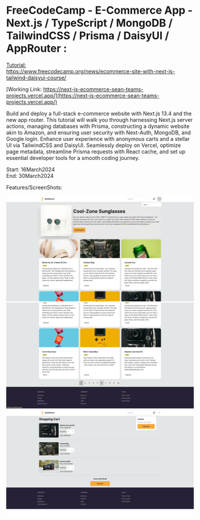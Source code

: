 # FreeCodeCamp - E-Commerce App - Next.js / TypeScript / MongoDB / TailwindCSS / Prisma / DaisyUI / AppRouter :
[Tutorial:</br>](https://www.youtube.com/watch?v=K4ziF0MhbLc&ab_channel=freeCodeCamp.org)
[https://www.freecodecamp.org/news/ecommerce-site-with-next-js-tailwind-daisyui-course/
](https://www.freecodecamp.org/news/ecommerce-site-with-next-js-tailwind-daisyui-course/)

[Working Link: https://next-js-ecommerce-sean-teams-projects.vercel.app/](https://next-js-ecommerce-sean-teams-projects.vercel.app/)

Build and deploy a full-stack e-commerce website with Next.js 13.4 and the new app router. This tutorial will walk you through harnessing Next.js server actions, managing databases with Prisma, constructing a dynamic website akin to Amazon, and ensuring user security with Next-Auth, MongoDB, and Google login. Enhance user experience with anonymous carts and a stellar UI via TailwindCSS and DaisyUI. Seamlessly deploy on Vercel, optimize page metadata, streamline Prisma requests with React cache, and set up essential developer tools for a smooth coding journey. 

Start: 16March2024</br>
End: 30March2024</br>

Features/ScreenShots:</br>

![SeAnazon Top](https://github.com/evilusean/CourseraGoogleFCC/blob/main/FCC-E-CommerceApp-NextJS-TypeScript-MongoDB-Tailwind-Prisma-DaisyUI/nextjs-ecommerce/src/app/assets/SeANazonTop.png?raw=true)
![SeAnazon Bot](https://github.com/evilusean/CourseraGoogleFCC/blob/main/FCC-E-CommerceApp-NextJS-TypeScript-MongoDB-Tailwind-Prisma-DaisyUI/nextjs-ecommerce/src/app/assets/SeANazonBot.png?raw=true)
![SeAnaon Cart](https://github.com/evilusean/CourseraGoogleFCC/blob/main/FCC-E-CommerceApp-NextJS-TypeScript-MongoDB-Tailwind-Prisma-DaisyUI/nextjs-ecommerce/src/app/assets/SeANazonCart.png?raw=true)
